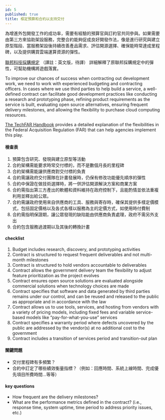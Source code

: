 ```yaml
---
id: 5
published: true
title: 框定預算和合約以支持交付
---
```

為增進外包開發工作的成功率，需要有經驗的預算官與訂約官共同參與。如果需要由第三方來協助架設服務，完整合約能夠促成良好開發作法，像是進行研究與建立原型階段、當服務架設後持續改善產品需求、評估開源選擇、確保能時常達成里程碑，以及提供購買雲端運算資源的彈性。

[聯邦科技採購規定](https://playbook.cio.gov/techfar/) （譯註：英文版，待譯） 詳細解釋了原聯邦採購規定中的彈性，可幫助機構將遊戲落實。

To improve our chances of success when contracting out development work, we need to work with experienced budgeting and contracting officers. In cases where we use third parties to help build a service, a well-defined contract can facilitate good development practices like conducting a research and prototyping phase, refining product requirements as the service is built, evaluating open source alternatives, ensuring frequent delivery milestones, and allowing the flexibility to purchase cloud computing resources.

[The TechFAR Handbook](https://playbook.cio.gov/techfar/) provides a detailed explanation of the flexibilities in the Federal Acquisition Regulation (FAR) that can help agencies implement this play.

#### 檢查表
1. 預算包含研究、發現與建立原型等活動
2. 合約架構需能要求時常交付標的，而不是數個月長的里程碑
3. 合約架構需能讓供應商對交付標的負責
4. 合約需讓政府交付團隊在計畫發展時，仍保有修改功能優先順序的彈性
5. 合約中保證在做技術選擇時，將一併評估開源解決方案和商業方案
6. 合約需指出第三方產出的軟體和資料維持在政府控制下，且能酌情並依法重複利用並釋出給公眾。
7. 合約需讓政府使用來自供應商的工具、服務與寄存時，確保其提供多樣定價模式，包括固定價格以及各式各樣以服務為主的定價方式，如使用時付費制
8. 合約需指明保證期，讓公眾發現的缺陷能由供應商負責處理，政府不需另外支出
9. 合約包含服務過渡期以及其後的轉換計畫


#### checklist
1. Budget includes research, discovery, and prototyping activities
2. Contract is structured to request frequent deliverables and not multi-month milestones
3. Contract is structured to hold vendors accountable to deliverables
4. Contract allows the government delivery team the flexibility to adjust feature prioritization as the project evolves
5. Contract ensures open source solutions are evaluated alongside commercial solutions when technology choices are made
6. Contract specifies that software and data generated by third parties remains under our control, and can be reused and released to the public as appropriate and in accordance with the law
7. Contract allows us to use tools, services, and hosting from vendors with a variety of pricing models, including fixed fees and variable service-based models like “pay-for-what-you-use” services
8. Contract specifies a warranty period where defects uncovered by the public are addressed by the vendor(s) at no additional cost to the government
9. Contract includes a transition of services period and transition-out plan

#### 關鍵問題
- 交付里程碑有多頻繁？
- 合約中訂定了哪些績效衡量指標？（例如：回應時間、系統上線時間、完成優先項目所費時間...等等）

#### key questions
- How frequent are the delivery milestones?
- What are the performance metrics defined in the contract? (i.e., response time, system uptime, time period to address priority issues, etc.)